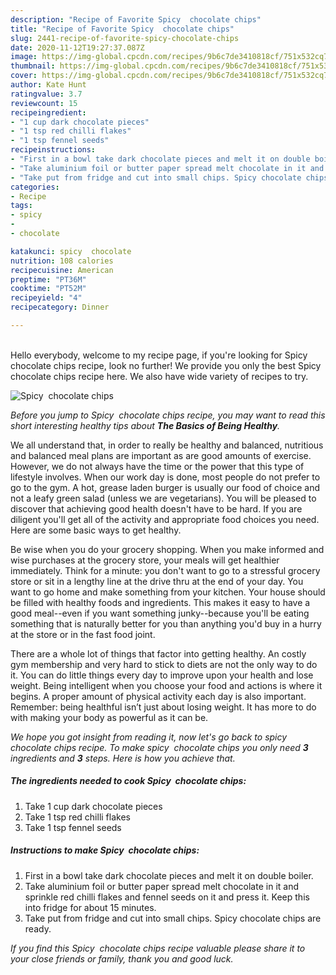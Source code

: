```yaml
---
description: "Recipe of Favorite Spicy  chocolate chips"
title: "Recipe of Favorite Spicy  chocolate chips"
slug: 2441-recipe-of-favorite-spicy-chocolate-chips
date: 2020-11-12T19:27:37.087Z
image: https://img-global.cpcdn.com/recipes/9b6c7de3410818cf/751x532cq70/spicy-chocolate-chips-recipe-main-photo.jpg
thumbnail: https://img-global.cpcdn.com/recipes/9b6c7de3410818cf/751x532cq70/spicy-chocolate-chips-recipe-main-photo.jpg
cover: https://img-global.cpcdn.com/recipes/9b6c7de3410818cf/751x532cq70/spicy-chocolate-chips-recipe-main-photo.jpg
author: Kate Hunt
ratingvalue: 3.7
reviewcount: 15
recipeingredient:
- "1 cup dark chocolate pieces"
- "1 tsp red chilli flakes"
- "1 tsp fennel seeds"
recipeinstructions:
- "First in a bowl take dark chocolate pieces and melt it on double boiler."
- "Take aluminium foil or butter paper spread melt chocolate in it and sprinkle red chilli flakes and fennel seeds on it and press it. Keep this into fridge for about 15 minutes."
- "Take put from fridge and cut into small chips. Spicy chocolate chips are ready."
categories:
- Recipe
tags:
- spicy
- 
- chocolate

katakunci: spicy  chocolate 
nutrition: 108 calories
recipecuisine: American
preptime: "PT36M"
cooktime: "PT52M"
recipeyield: "4"
recipecategory: Dinner

---
```

<br>
Hello everybody, welcome to my recipe page, if you're looking for Spicy  chocolate chips recipe, look no further! We provide you only the best Spicy  chocolate chips recipe here. We also have wide variety of recipes to try.
<br>


![Spicy  chocolate chips](https://img-global.cpcdn.com/recipes/9b6c7de3410818cf/751x532cq70/spicy-chocolate-chips-recipe-main-photo.jpg)

<i>Before you jump to Spicy  chocolate chips recipe, you may want to read this short interesting healthy tips about <strong>The Basics of Being Healthy</strong>.</i>

We all understand that, in order to really be healthy and balanced, nutritious and balanced meal plans are important as are good amounts of exercise. However, we do not always have the time or the power that this type of lifestyle involves. When our work day is done, most people do not prefer to go to the gym. A hot, grease laden burger is usually our food of choice and not a leafy green salad (unless we are vegetarians). You will be pleased to discover that achieving good health doesn't have to be hard. If you are diligent you'll get all of the activity and appropriate food choices you need. Here are some basic ways to get healthy.

Be wise when you do your grocery shopping. When you make informed and wise purchases at the grocery store, your meals will get healthier immediately. Think for a minute: you don't want to go to a stressful grocery store or sit in a lengthy line at the drive thru at the end of your day. You want to go home and make something from your kitchen. Your house should be filled with healthy foods and ingredients. This makes it easy to have a good meal--even if you want something junky--because you'll be eating something that is naturally better for you than anything you'd buy in a hurry at the store or in the fast food joint.

There are a whole lot of things that factor into getting healthy. An costly gym membership and very hard to stick to diets are not the only way to do it. You can do little things every day to improve upon your health and lose weight. Being intelligent when you choose your food and actions is where it begins. A proper amount of physical activity each day is also important. Remember: being healthful isn’t just about losing weight. It has more to do with making your body as powerful as it can be. 


<i>We hope you got insight from reading it, now let's go back to spicy  chocolate chips recipe. To make spicy  chocolate chips you only need <strong>3</strong> ingredients and <strong>3</strong> steps. Here is how you achieve that.
</i>

##### The ingredients needed to cook Spicy  chocolate chips:

1. Take 1 cup dark chocolate pieces
1. Take 1 tsp red chilli flakes
1. Take 1 tsp fennel seeds


##### Instructions to make Spicy  chocolate chips:

1. First in a bowl take dark chocolate pieces and melt it on double boiler.
1. Take aluminium foil or butter paper spread melt chocolate in it and sprinkle red chilli flakes and fennel seeds on it and press it. Keep this into fridge for about 15 minutes.
1. Take put from fridge and cut into small chips. Spicy chocolate chips are ready.


<i>If you find this Spicy  chocolate chips recipe valuable please share it to your close friends or family, thank you and good luck.</i>
